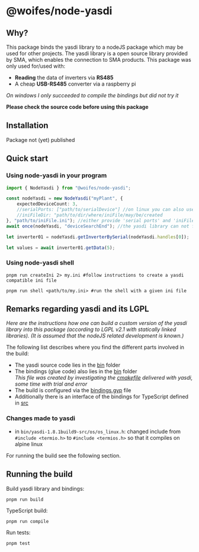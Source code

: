 # @woifes/node-yasdi

## Why?
This package binds the yasdi library to a nodeJS package which may be used for other projects. The yasdi library is a open source library provided by SMA, which enables the connection to SMA products. 
This package was only used for/used with:
* __Reading__ the data of inverters via __RS485__
* A cheap __USB-RS485__ converter via a raspberry pi

*On windows I only succeeded to compile the bindings but did not try it*

**Please check the source code before using this package**

## Installation
Package not (yet) published

## Quick start

### Using node-yasdi in your program

```typescript
import { NodeYasdi } from "@woifes/node-yasdi";

const nodeYasdi = new NodeYasdi("myPlant", { 
    expectedDeviceCount: 3,
    //serialPorts: ["path/to/serialDevice"] //on linux you can also use a link as a device like "/dev/serial/by-path/<usbDeviceLink>"
    //iniFileDir: "path/to/dir/where/iniFile/may/be/created
}, "path/to/iniFile.ini"); //either provide 'serial ports' and 'iniFileDir' in config, or the ini file directly
await once(nodeYasdi, "deviceSearchEnd"); //the yasdi library can not fetch data before this event

let inverter01 = nodeYasdi.getInverterBySerial(nodeYasdi.handles[0]);

let values = await inverter01.getData(5);
```
### Using node-yasdi shell

```shell
pnpm run createIni 2> my.ini #follow instructions to create a yasdi compatible ini file

pnpm run shell <path/to/my.ini> #run the shell with a given ini file
```

## Remarks regarding yasdi and its LGPL
*Here are the instructions how one can build a custom version of the yasdi library into this package (according to LGPL v2.1 with statically linked libraries). (It is assumed that the nodeJS related development is known.)*

The following list describes where you find the different parts involved in the build:

* The yasdi source code lies in the [bin](./bin/yasdi-1.8.1build9-src/) folder
* The bindings (glue code) also lies in the [bin](./bin/yasdi-bindings/) folder \
 *This file was created by investigating the [cmakefile](./bin/yasdi-1.8.1build9-src/projects/generic-cmake/CMakeLists.txt) delivered with yasdi, some time with trial and error*
* The build is configured via the [bindings.gyp](binding.gyp) file
* Additionally there is an interface of the bindings for TypeScript defined in [src](./src/bindings/yasdiBindings.ts)

### Changes made to yasdi
* in `bin/yasdi-1.8.1build9-src/os/os_linux.h`: changed include from `#include <termio.h>` to `#include <termios.h>` so that it compiles on alpine linux

For running the build see the following section.

## Running the build

Build yasdi library and bindings:

```shell
pnpm run build
```

TypeScript build:

```shell
pnpm run compile
```

Run tests:

```shell
pnpm test
```